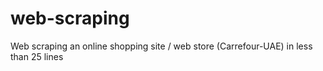 # web-scraping
Web scraping an online shopping site / web store (Carrefour-UAE) in less than 25 lines
